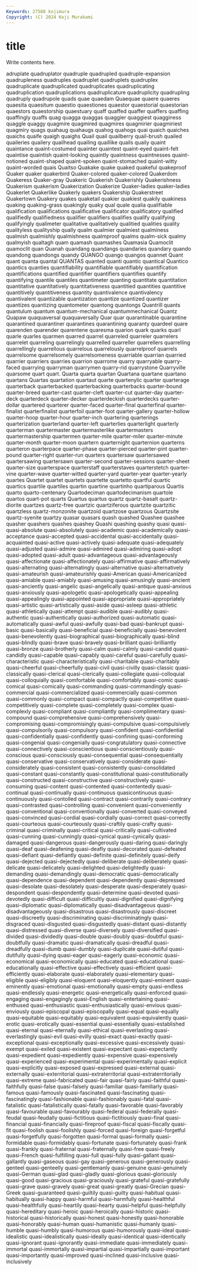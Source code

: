 ```yaml
---
Keywords: 27508 kojimura
Copyright: (C) 2024 Koji Murakami
---
```


# title

Write contents here.



adruplate quadruplator quadruple quadrupled
quadruple-expansion quadrupleness quadruples quadruplet quadruplets quadruplex quadruplicate quadruplicated quadruplicates quadruplicating
quadruplication quadruplications quadruplicature quadruplicity quadrupling quadruply quadrupole quads quae quaedam
Quaequae quaere quaeres quaesita quaesitum quaestio quaestiones quaestor quaestorial quaestorian
quaestors quaestorship quaestuary quaff quaffed quaffer quaffers quaffing quaffingly quaffs
quag quagga quaggas quaggier quaggiest quagginess quaggle quaggy quagmire quagmired
quagmires quagmirier quagmiriest quagmiry quags quahaug quahaugs quahog quahogs quai
quaich quaiches quaichs quaife quaigh quaighs Quail quail quailberry quail-brush
quailed quaileries quailery quailhead quailing quaillike quails quaily quaint quaintance
quaint-costumed quainter quaintest quaint-eyed quaint-felt quaintise quaintish quaint-looking quaintly quaintness
quaintnesses quaint-notioned quaint-shaped quaint-spoken quaint-stomached quaint-witty quaint-worded quais Quaitso Quakake
quake quaked quakeful quakeproof Quaker quaker quakerbird Quaker-colored quaker-colored Quakerdom
Quakeress Quaker-gray Quakeric Quakerish Quakerishly Quakerishness Quakerism quakerism Quakerization Quakerize
Quaker-ladies quaker-ladies Quakerlet Quakerlike Quakerly quakers Quakership Quakerstreet Quakertown Quakery
quakes quaketail quakier quakiest quakily quakiness quaking quaking-grass quakingly quaky
qual quale qualia qualifiable qualification qualifications qualificative qualificator qualificatory qualified
qualifiedly qualifiedness qualifier qualifiers qualifies qualify qualifying qualifyingly qualimeter qualitative
qualitatively qualitied qualities quality qualityless qualityship qually qualm qualmier qualmiest
qualminess qualmish qualmishly qualmishness qualmproof qualms qualm-sick qualmy qualmyish qualtagh
quam quamash quamashes Quamasia Quamoclit quamoclit quan Quanah quandang quandangs
quandaries quandary quando quandong quandongs quandy QUANGO quango quangos quannet
Quant quant quanta quantal QUANTAS quanted quanti quantic quantical Quantico
quantics quanties quantifiability quantifiable quantifiably quantification quantifications quantified quantifier quantifiers
quantifies quantify quantifying quantile quantiles quantimeter quanting quantitate quantitation quantitative
quantitatively quantitativeness quantitied quantities quantitive quantitively quantitiveness quantity quantivalence quantivalency
quantivalent quantizable quantization quantize quantized quantizer quantizes quantizing quantometer quantong
quantongs Quantrill quants quantulum quantum quantum-mechanical quantummechanical Quantz Quapaw quaquaversal
quaquaversally Quar quar quarantinable quarantine quarantined quarantiner quarantines quarantining quaranty
quardeel quare quarenden quarender quarentene quaresma quarion quark quarks quarl
quarle quarles quarmen quarred quarrel quarreled quarreler quarrelers quarrelet quarreling
quarrelingly quarrelled quarreller quarrellers quarrelling quarrellingly quarrellous quarrelous quarrelously quarrelproof
quarrels quarrelsome quarrelsomely quarrelsomeness quarriable quarrian quarried quarrier quarriers quarries
quarrion quarrome quarry quarryable quarry-faced quarrying quarryman quarrymen quarry-rid quarrystone
Quarryville quarsome quart quart. Quarta quarta quartan Quartana quartane quartano
quartans Quartas quartation quartaut quarte quartenylic quarter quarterage quarterback quarterbacked
quarterbacking quarterbacks quarter-bound quarter-breed quarter-cast quarter-cleft quarter-cut quarter-day quarter-deck quarterdeck
quarter-decker quarterdeckish quarterdecks quarter-dollar quartered quarterer quarter-faced quarter-final quarterfinal quarter-finalist
quarterfinalist quarterfoil quarter-foot quarter-gallery quarter-hollow quarter-hoop quarter-hour quarter-inch quartering quarterings
quarterization quarterland quarter-left quarterlies quarterlight quarterly quarterman quartermaster quartermasterlike quartermasters
quartermastership quartermen quarter-mile quarter-miler quarter-minute quarter-month quarter-moon quartern quarternight quarternion
quarterns quarteron quarterpace quarter-phase quarter-pierced quarter-pint quarter-pound quarter-right quarter-run quarters
quartersaw quartersawed quartersawing quartersawn quarter-second quarter-sessions quarter-sheet quarter-size quarterspace quarterstaff
quarterstaves quarterstetch quarter-vine quarter-wave quarter-witted quarter-yard quarter-year quarter-yearly quartes Quartet
quartet quartets quartette quartetto quartful quartic quartics quartile quartiles quartin
quartine quartinho quartiparous Quartis quarto quarto-centenary Quartodeciman quartodecimanism quartole quartos
quart-pot quarts Quartus quartus quartz quartz-basalt quartz-diorite quartzes quartz-free quartzic
quartziferous quartzite quartzitic quartzless quartz-monzonite quartzoid quartzose quartzous Quartzsite quartz-syenite
quartzy quasar quasars quash quashed Quashee quashee quasher quashers quashes
quashey Quashi quashing quashy quasi quasi- quasi-absolute quasi-absolutely quasi-academic quasi-academically
quasi-acceptance quasi-accepted quasi-accidental quasi-accidentally quasi-acquainted quasi-active quasi-actively quasi-adequate quasi-adequately quasi-adjusted
quasi-admire quasi-admired quasi-admiring quasi-adopt quasi-adopted quasi-adult quasi-advantageous quasi-advantageously quasi-affectionate quasi-affectionately
quasi-affirmative quasi-affirmatively quasi-alternating quasi-alternatingly quasi-alternative quasi-alternatively quasi-amateurish quasi-amateurishly quasi-American quasi-Americanized
quasi-amiable quasi-amiably quasi-amusing quasi-amusingly quasi-ancient quasi-anciently quasi-angelic quasi-angelically quasi-antique quasi-anxious
quasi-anxiously quasi-apologetic quasi-apologetically quasi-appealing quasi-appealingly quasi-appointed quasi-appropriate quasi-appropriately quasi-artistic quasi-artistically
quasi-aside quasi-asleep quasi-athletic quasi-athletically quasi-attempt quasi-audible quasi-audibly quasi-authentic quasi-authentically quasi-authorized
quasi-automatic quasi-automatically quasi-awful quasi-awfully quasi-bad quasi-bankrupt quasi-basic quasi-basically quasi-beneficial quasi-beneficially
quasi-benevolent quasi-benevolently quasi-biographical quasi-biographically quasi-blind quasi-blindly quasi-brave quasi-bravely quasi-brilliant quasi-brilliantly
quasi-bronze quasi-brotherly quasi-calm quasi-calmly quasi-candid quasi-candidly quasi-capable quasi-capably quasi-careful quasi-carefully
quasi-characteristic quasi-characteristically quasi-charitable quasi-charitably quasi-cheerful quasi-cheerfully quasi-civil quasi-civilly quasi-classic quasi-classically
quasi-clerical quasi-clerically quasi-collegiate quasi-colloquial quasi-colloquially quasi-comfortable quasi-comfortably quasi-comic quasi-comical quasi-comically
quasi-commanding quasi-commandingly quasi-commercial quasi-commercialized quasi-commercially quasi-common quasi-commonly quasi-compact quasi-compactly quasi-competitive
quasi-competitively quasi-complete quasi-completely quasi-complex quasi-complexly quasi-compliant quasi-compliantly quasi-complimentary quasi-compound quasi-comprehensive
quasi-comprehensively quasi-compromising quasi-compromisingly quasi-compulsive quasi-compulsively quasi-compulsorily quasi-compulsory quasi-confident quasi-confidential quasi-confidentially
quasi-confidently quasi-confining quasi-conforming quasi-congenial quasi-congenially quasi-congratulatory quasi-connective quasi-connectively quasi-conscientious quasi-conscientiously
quasi-conscious quasi-consciously quasi-consequential quasi-consequentially quasi-conservative quasi-conservatively quasi-considerate quasi-considerately quasi-consistent quasi-consistently
quasi-consolidated quasi-constant quasi-constantly quasi-constitutional quasi-constitutionally quasi-constructed quasi-constructive quasi-constructively quasi-consuming quasi-content
quasi-contented quasi-contentedly quasi-continual quasi-continually quasi-continuous quasicontinuous quasi-continuously quasi-contolled quasi-contract quasi-contrarily
quasi-contrary quasi-contrasted quasi-controlling quasi-convenient quasi-conveniently quasi-conventional quasi-conventionally quasi-converted quasi-conveyed quasi-convinced
quasi-cordial quasi-cordially quasi-correct quasi-correctly quasi-courteous quasi-courteously quasi-craftily quasi-crafty quasi-criminal quasi-criminally
quasi-critical quasi-critically quasi-cultivated quasi-cunning quasi-cunningly quasi-cynical quasi-cynically quasi-damaged quasi-dangerous quasi-dangerously
quasi-daring quasi-daringly quasi-deaf quasi-deafening quasi-deafly quasi-decorated quasi-defeated quasi-defiant quasi-defiantly quasi-definite
quasi-definitely quasi-deify quasi-dejected quasi-dejectedly quasi-deliberate quasi-deliberately quasi-delicate quasi-delicately quasi-delighted quasi-delightedly
quasi-demanding quasi-demandingly quasi-democratic quasi-democratically quasi-dependence quasi-dependent quasi-dependently quasi-depressed quasi-desolate quasi-desolately
quasi-desperate quasi-desperately quasi-despondent quasi-despondently quasi-determine quasi-devoted quasi-devotedly quasi-difficult quasi-difficultly quasi-dignified
quasi-dignifying quasi-diplomatic quasi-diplomatically quasi-disadvantageous quasi-disadvantageously quasi-disastrous quasi-disastrously quasi-discreet quasi-discreetly quasi-discriminating
quasi-discriminatingly quasi-disgraced quasi-disgusted quasi-disgustedly quasi-distant quasi-distantly quasi-distressed quasi-diverse quasi-diversely quasi-diversified
quasi-divided quasi-dividedly quasi-double quasi-doubly quasi-doubtful quasi-doubtfully quasi-dramatic quasi-dramatically quasi-dreadful quasi-dreadfully
quasi-dumb quasi-dumbly quasi-duplicate quasi-dutiful quasi-dutifully quasi-dying quasi-eager quasi-eagerly quasi-economic quasi-economical
quasi-economically quasi-educated quasi-educational quasi-educationally quasi-effective quasi-effectively quasi-efficient quasi-efficiently quasi-elaborate quasi-elaborately
quasi-elementary quasi-eligible quasi-eligibly quasi-eloquent quasi-eloquently quasi-eminent quasi-eminently quasi-emotional quasi-emotionally quasi-empty
quasi-endless quasi-endlessly quasi-energetic quasi-energetically quasi-enforced quasi-engaging quasi-engagingly quasi-English quasi-entertaining quasi-enthused
quasi-enthusiastic quasi-enthusiastically quasi-envious quasi-enviously quasi-episcopal quasi-episcopally quasi-equal quasi-equally quasi-equitable quasi-equitably
quasi-equivalent quasi-equivalently quasi-erotic quasi-erotically quasi-essential quasi-essentially quasi-established quasi-eternal quasi-eternally quasi-ethical
quasi-everlasting quasi-everlastingly quasi-evil quasi-evilly quasi-exact quasi-exactly quasi-exceptional quasi-exceptionally quasi-excessive quasi-excessively
quasi-exempt quasi-exiled quasi-existent quasi-expectant quasi-expectantly quasi-expedient quasi-expediently quasi-expensive quasi-expensively quasi-experienced
quasi-experimental quasi-experimentally quasi-explicit quasi-explicitly quasi-exposed quasi-expressed quasi-external quasi-externally quasi-exterritorial quasi-extraterritorial
quasi-extraterritorially quasi-extreme quasi-fabricated quasi-fair quasi-fairly quasi-faithful quasi-faithfully quasi-false quasi-falsely quasi-familiar
quasi-familiarly quasi-famous quasi-famously quasi-fascinated quasi-fascinating quasi-fascinatingly quasi-fashionable quasi-fashionably quasi-fatal quasi-fatalistic
quasi-fatalistically quasi-fatally quasi-favorable quasi-favorably quasi-favourable quasi-favourably quasi-federal quasi-federally quasi-feudal quasi-feudally
quasi-fictitious quasi-fictitiously quasi-final quasi-financial quasi-financially quasi-fireproof quasi-fiscal quasi-fiscally quasi-fit quasi-foolish
quasi-foolishly quasi-forced quasi-foreign quasi-forgetful quasi-forgetfully quasi-forgotten quasi-formal quasi-formally quasi-formidable quasi-formidably
quasi-fortunate quasi-fortunately quasi-frank quasi-frankly quasi-fraternal quasi-fraternally quasi-free quasi-freely quasi-French quasi-fulfilling
quasi-full quasi-fully quasi-gallant quasi-gallantly quasi-gaseous quasi-gay quasi-generous quasi-generously quasi-genteel quasi-genteelly
quasi-gentlemanly quasi-genuine quasi-genuinely quasi-German quasi-glad quasi-gladly quasi-glorious quasi-gloriously quasi-good quasi-gracious
quasi-graciously quasi-grateful quasi-gratefully quasi-grave quasi-gravely quasi-great quasi-greatly quasi-Grecian quasi-Greek quasi-guaranteed
quasi-guiltily quasi-guilty quasi-habitual quasi-habitually quasi-happy quasi-harmful quasi-harmfully quasi-healthful quasi-healthfully quasi-heartily
quasi-hearty quasi-helpful quasi-helpfully quasi-hereditary quasi-heroic quasi-heroically quasi-historic quasi-historical quasi-historically quasi-honest
quasi-honestly quasi-honorable quasi-honorably quasi-human quasi-humanistic quasi-humanly quasi-humble quasi-humbly quasi-humorous quasi-humorously
quasi-ideal quasi-idealistic quasi-idealistically quasi-ideally quasi-identical quasi-identically quasi-ignorant quasi-ignorantly quasi-immediate quasi-immediately
quasi-immortal quasi-immortally quasi-impartial quasi-impartially quasi-important quasi-importantly quasi-improved quasi-inclined quasi-inclusive quasi-inclusively
